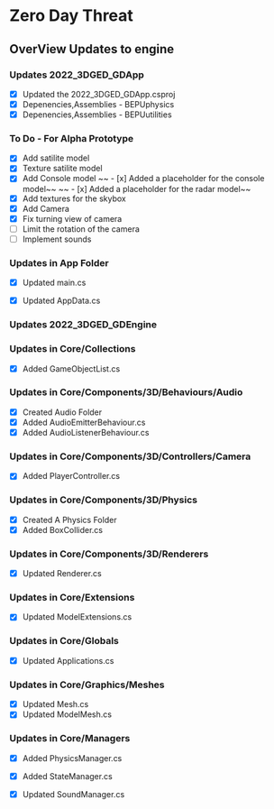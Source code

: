 # Zero Day Threat

## OverView Updates to engine ##

### Updates 2022_3DGED_GDApp
- [x] Updated the 2022_3DGED_GDApp.csproj 
- [x] Depenencies,Assemblies - BEPUphysics
- [x] Depenencies,Assemblies - BEPUutilities

### To Do - For Alpha Prototype
- [x] Add satilite model
- [x] Texture satilite model
- [x] Add Console model
~~ - [x] Added a placeholder for the console model~~
~~ - [x] Added a placeholder for the radar model~~
- [x] Add textures for the skybox
- [x] Add Camera
- [x] Fix turning view of camera
- [ ] Limit the rotation of the camera
- [ ] Implement sounds
### Updates in App Folder
- [x] Updated main.cs
- [x] Updated AppData.cs



### Updates 2022_3DGED_GDEngine
### Updates in Core/Collections
- [x] Added GameObjectList.cs

### Updates in Core/Components/3D/Behaviours/Audio
- [x] Created Audio Folder
- [x] Added AudioEmitterBehaviour.cs
- [x] Added AudioListenerBehaviour.cs

### Updates in Core/Components/3D/Controllers/Camera
- [x] Added PlayerController.cs

### Updates in Core/Components/3D/Physics
- [x] Created A Physics Folder
- [x] Added BoxCollider.cs

### Updates in Core/Components/3D/Renderers
- [x] Updated Renderer.cs

### Updates in Core/Extensions
- [x] Updated ModelExtensions.cs

### Updates in Core/Globals
- [x] Updated Applications.cs

### Updates in Core/Graphics/Meshes
- [x] Updated Mesh.cs
- [x] Updated ModelMesh.cs

### Updates in Core/Managers
- [x] Added PhysicsManager.cs
- [x] Added StateManager.cs
- [x] Updated SoundManager.cs











 
